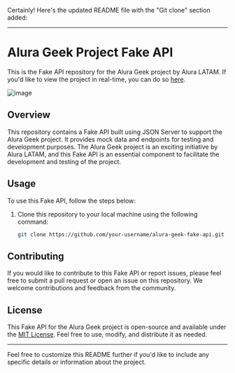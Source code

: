 Certainly! Here's the updated README file with the "Git clone" section added:

---

# Alura Geek Project Fake API

This is the Fake API repository for the Alura Geek project by Alura LATAM. If you'd like to view the project in real-time, you can do so [here](https://sofidevo.github.io/alura-geek/).

![image](https://github.com/SofiDevO/my-alura-geek-api/assets/102200061/bc486007-7ea9-4691-87c7-cb17198a117c)


## Overview

This repository contains a Fake API built using JSON Server to support the Alura Geek project. It provides mock data and endpoints for testing and development purposes. The Alura Geek project is an exciting initiative by Alura LATAM, and this Fake API is an essential component to facilitate the development and testing of the project.

## Usage

To use this Fake API, follow the steps below:

1. Clone this repository to your local machine using the following command:

   ```bash
   git clone https://github.com/your-username/alura-geek-fake-api.git
   ```



## Contributing

If you would like to contribute to this Fake API or report issues, please feel free to submit a pull request or open an issue on this repository. We welcome contributions and feedback from the community.

## License

This Fake API for the Alura Geek project is open-source and available under the [MIT License](LICENSE). Feel free to use, modify, and distribute it as needed.

---

Feel free to customize this README further if you'd like to include any specific details or information about the project.
